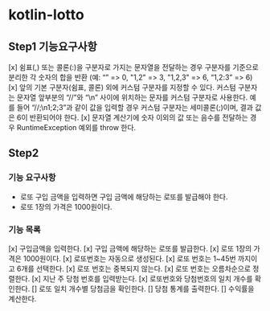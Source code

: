 # kotlin-lotto

## Step1 기능요구사항
[x] 쉼표(,) 또는 콜론(:)을 구분자로 가지는 문자열을 전달하는 경우 구분자를 기준으로 분리한 각 숫자의 합을 반환 (예: “” => 0, "1,2" => 3, "1,2,3" => 6, “1,2:3” => 6)
[x] 앞의 기본 구분자(쉼표, 콜론) 외에 커스텀 구분자를 지정할 수 있다. 커스텀 구분자는 문자열 앞부분의 “//”와 “\n” 사이에 위치하는 문자를 커스텀 구분자로 사용한다. 예를 들어 “//;\n1;2;3”과 같이 값을 입력할 경우 커스텀 구분자는 세미콜론(;)이며, 결과 값은 6이 반환되어야 한다.
[x] 문자열 계산기에 숫자 이외의 값 또는 음수를 전달하는 경우 RuntimeException 예외를 throw 한다.

## Step2

### 기능 요구사항
* 로또 구입 금액을 입력하면 구입 금액에 해당하는 로또를 발급해야 한다.
* 로또 1장의 가격은 1000원이다.

### 기능 목록
[x] 구입금액을 입력한다.
[x] 구입 금액에 해당하는 로또를 발급한다.
[x] 로또 1장의 가격은 1000원이다.
[x] 로또번호는 자동으로 생성된다.
[x] 로또 번호는 1~45번 까지이고 6개를 선택한다.
[x] 로또 번호는 중복되지 않는다.
[x] 로또 번호는 오름차순으로 정렬한다.
[x] 지난 주 당첨 번호를 입력받는다.
[x] 로또번호와 당첨번호의 일치 개수를 확인한다.
[] 로또 일치 개수별 당첨금을 확인한다.
[] 당첨 통계를 출력한다.
[] 수익률을 계산한다.
